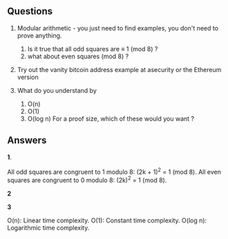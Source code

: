 ## Questions

1. Modular arithmetic - you just need to find examples, you
don't need to prove anything.
   1. Is it true that all odd squares are ≡ 1 (mod 8) ?
   2.  what about even squares (mod 8) ?

2. Try out the vanity bitcoin address example at asecurity
or the Ethereum version
3. What do you understand by
   1. O(n)
   2. O(1)
   3. O(log n)
For a proof size, which of these would you want ?


## Answers

**1**. 

All odd squares are congruent to 1 modulo 8: (2k + 1)<sup>2</sup> = 1 (mod 8).
All even squares are congruent to 0 modulo 8: (2k)<sup>2</sup> = 1 (mod 8).

**2**

**3**

O(n): Linear time complexity.
O(1): Constant time complexity.
O(log n): Logarithmic time complexity.